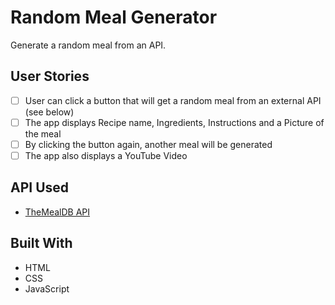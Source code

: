 # Random Meal Generator
Generate a random meal from an API.

## User Stories

- [ ] User can click a button that will get a random meal from an external API (see below)
- [ ] The app displays Recipe name, Ingredients, Instructions and a Picture of the meal
- [ ] By clicking the button again, another meal will be generated
- [ ] The app also displays a YouTube Video

## API Used
- [TheMealDB API](https://www.themealdb.com)

## Built With
- HTML
- CSS
- JavaScript
